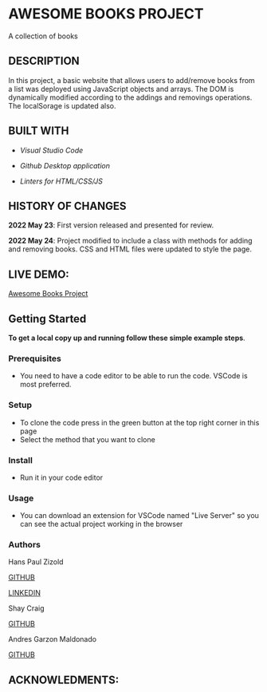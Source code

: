 # AWESOME BOOKS PROJECT
A collection of books

## DESCRIPTION
In this project, a basic website that allows users to add/remove books from a list was deployed using JavaScript objects and arrays.
The DOM is dynamically modified according to the addings and removings operations.
The localSorage is updated also.

## BUILT WITH
- *Visual Studio Code*

- *Github Desktop application*

- *Linters for HTML/CSS/JS*

## HISTORY OF CHANGES
**2022 May 23**: First version released and presented for review.

**2022 May 24**: Project modified to include a class with methods for adding and removing books. CSS and HTML files were updated to style the page.

## LIVE DEMO: 

[Awesome Books Project](https://hanszizold.github.io/Awesome_Books/)

## Getting Started

**To get a local copy up and running follow these simple example steps**.

### Prerequisites

- You need to have a code editor to be able to run the code. VSCode is most preferred.

### Setup

- To clone the code press in the green button at the top right corner in this page
- Select the method that you want to clone

### Install

- Run it in your code editor

### Usage

- You can download an extension for VSCode named "Live Server" so you can see the actual project working in the browser

### Authors

Hans Paul Zizold
    
  [GITHUB](https://github.com/HansZizold)

  [LINKEDIN](https://www.linkedin.com/in/hans-paul-zizold-37129037/)

Shay Craig
    
  [GITHUB](https://github.com/craigs40)

Andres Garzon Maldonado
    
  [GITHUB](https://github.com/andgarzonmal)

## ACKNOWLEDMENTS: 
